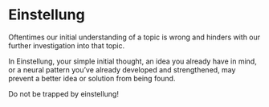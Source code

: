 # Einstellung 
Oftentimes our initial understanding of a topic is wrong and hinders with our further investigation into that topic. 

In Einstellung, your simple initial thought, an idea you already have in mind, or a neural pattern you’ve already developed and strengthened, may prevent a better idea or solution from being found.

Do not be trapped by einstellung! 

